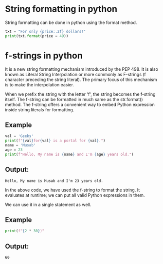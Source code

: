 # String formatting in python
String formatting can be done in python using the format method.
```python
txt = "For only {price:.2f} dollars!"
print(txt.format(price = 49))
```
# f-strings in python
It is a new string formatting mechanism introduced by the PEP 498. It is also known as Literal String Interpolation or more commonly as F-strings (f character preceding the string literal). The primary focus of this mechanism is to make the interpolation easier.

When we prefix the string with the letter 'f', the string becomes the f-string itself. The f-string can be formatted in much same as the str.format() method. The f-string offers a convenient way to embed Python expression inside string literals for formatting.

## Example
```python
val = 'Geeks'  
print(f"{val}for{val} is a portal for {val}.")  
name = 'Musab'  
age = 23  
print(f"Hello, My name is {name} and I'm {age} years old.")  
```
## Output:
```
Hello, My name is Musab and I'm 23 years old.
```
In the above code, we have used the f-string to format the string. It evaluates at runtime; we can put all valid Python expressions in them.

We can use it in a single statement as well.
## Example
```python
print(f"{2 * 30})"  
```
## Output:
```
60
```
